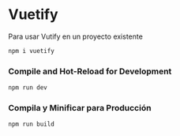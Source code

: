 # Vuetify

Para usar Vutify en un proyecto existente



```sh
npm i vuetify
```

### Compile and Hot-Reload for Development

```sh
npm run dev
```

### Compila y Minificar para Producción

```sh
npm run build
```
